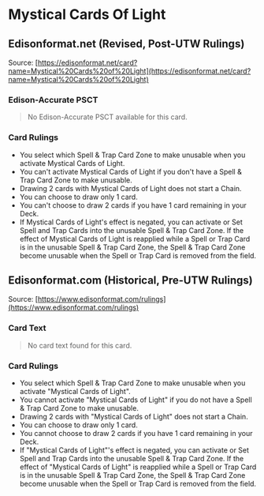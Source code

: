 # Mystical Cards Of Light

## Edisonformat.net (Revised, Post-UTW Rulings)

Source: [https://edisonformat.net/card?name=Mystical%20Cards%20of%20Light](https://edisonformat.net/card?name=Mystical%20Cards%20of%20Light)

### Edison-Accurate PSCT

> No Edison-Accurate PSCT available for this card.

### Card Rulings

*   You select which Spell & Trap Card Zone to make unusable when you activate Mystical Cards of Light.
*   You can't activate Mystical Cards of Light if you don't have a Spell & Trap Card Zone to make unusable.
*   Drawing 2 cards with Mystical Cards of Light does not start a Chain.
*   You can choose to draw only 1 card.
*   You can't choose to draw 2 cards if you have 1 card remaining in your Deck.
*   If Mystical Cards of Light's effect is negated, you can activate or Set Spell and Trap Cards into the unusable Spell & Trap Card Zone. If the effect of Mystical Cards of Light is reapplied while a Spell or Trap Card is in the unusable Spell & Trap Card Zone, the Spell & Trap Card Zone become unusable when the Spell or Trap Card is removed from the field.


## Edisonformat.com (Historical, Pre-UTW Rulings)

Source: [https://www.edisonformat.com/rulings](https://www.edisonformat.com/rulings)

### Card Text

> No card text found for this card.

### Card Rulings

*   You select which Spell & Trap Card Zone to make unusable when you activate "Mystical Cards of Light".
*   You cannot activate "Mystical Cards of Light" if you do not have a Spell & Trap Card Zone to make unusable.
*   Drawing 2 cards with "Mystical Cards of Light" does not start a Chain.
*   You can choose to draw only 1 card.
*   You cannot choose to draw 2 cards if you have 1 card remaining in your Deck.
*   If "Mystical Cards of Light"'s effect is negated, you can activate or Set Spell and Trap Cards into the unusable Spell & Trap Card Zone. If the effect of "Mystical Cards of Light" is reapplied while a Spell or Trap Card is in the unusable Spell & Trap Card Zone, the Spell & Trap Card Zone become unusable when the Spell or Trap Card is removed from the field.


